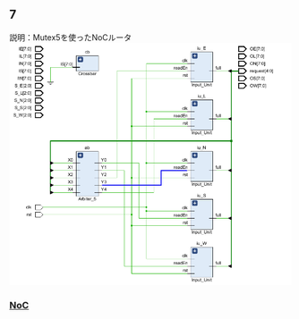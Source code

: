 ## 7
説明：Mutex5を使ったNoCルータ <br>
![schematic](./Router_231001/100101.PNG) 
### [NoC](./Router_231001/Router.v) <br>
